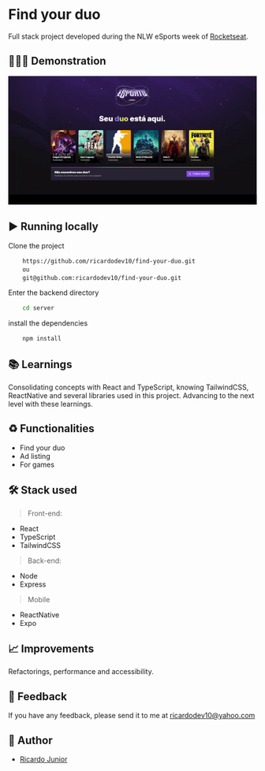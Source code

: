 
# Find your duo

Full stack project developed during the NLW eSports week of [Rocketseat](https://www.rocketseat.com.br).


## 💁🏻‍♂️ Demonstration

<p align="center">
<img src=".github/nlw-esports-demonstration.gif">
</p>


## ▶️ Running locally

Clone the project

```bash
    https://github.com/ricardodev10/find-your-duo.git
    ou
    git@github.com:ricardodev10/find-your-duo.git
```

Enter the backend directory

```bash
    cd server
```

install the dependencies

```bash
    npm install
```


## 📚 Learnings

Consolidating concepts with React and TypeScript, knowing TailwindCSS, ReactNative and several libraries used in this project.
Advancing to the next level with these learnings.


## ♻️ Functionalities

- Find your duo
- Ad listing
- For games


## 🛠 Stack used

> Front-end: 

- React
- TypeScript
- TailwindCSS

> Back-end: 

- Node
- Express

> Mobile

- ReactNative
- Expo


## 📈 Improvements

Refactorings, performance and accessibility.


## 🙂 Feedback

If you have any feedback, please send it to me at ricardodev10@yahoo.com


## 💛 Author

- [Ricardo Junior](https://www.linkedin.com/in/ricardodev10/)